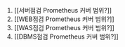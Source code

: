 1. [[서버점검 Prometheus 커버 범위?]]
2. [[WEB점검 Prometheus 커버 범위?]]
3. [[WAS점검 Prometheus 커버 범위?]]
4. [[DBMS점검 Prometheus 커버 범위?]]